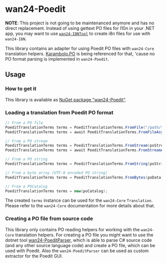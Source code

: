 # wan24-Poedit

**NOTE**: This project is not going to be maintenanced anymore and has no direct replacement. Instead of using gettext PO files for l10n in your .NET app, you may want to use [`wan24-I8NTool`](https://github.com/nd1012/wan24-I8NTool) to create i8n files for use with `wan24-I8N`.

This library contains an adapter for using Poedit PO files with `wan24-Core` 
translation helpers. [Karambolo.PO](https://github.com/adams85/po) is being 
referenced for that, 'cause no PO format parsing is implemented in 
`wan24-Poedit`.

## Usage

### How to get it

This library is available as 
[NuGet package "wan24-Poedit"](https://www.nuget.org/packages/wan24-Poedit/).

### Loading a translation from Poedit PO format

```cs
// From a PO file
PoeditTranslationTerms terms = PoeditTranslationTerms.FromFile("/path/to/file.po");
PoeditTranslationTerms terms = await PoeditTranslationTerms.FromFileAsync("/path/to/file.po");

// From a PO stream
PoeditTranslationTerms terms = PoeditTranslationTerms.FromStream(poStream);
PoeditTranslationTerms terms = await PoeditTranslationTerms.FromStreamAsync(poStream);

// From a PO string
PoeditTranslationTerms terms = PoeditTranslationTerms.FromString(poString);

// From a byte array (UTF-8 encoded PO string)
PoeditTranslationTerms terms = PoeditTranslationTerms.FromBytes(poData);

// From a POCatalog
PoeditTranslationTerms terms = new(poCatalog);
```

The created `terms` instance can be used for the `wan24-Core` `Translation`. 
Please refer to the `wan24-Core` documentation for more details about that.

### Creating a PO file from source code

This library only contains PO reading helpers for working with the 
`wan24-Core` translation helpers. For creating a PO file you might want to use 
the dotnet tool 
[wan24-PoeditParser](https://github.com/nd1012/wan24-PoeditParser), which is 
able to parse C# source code (and any other source language code) and create a 
PO file, which can be used with Poedit. Also the `wan24-PoeditParser` can be 
used as custom extractor for the Poedit GUI.
